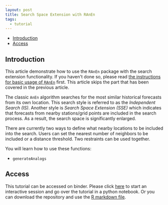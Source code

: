 ```yaml
---
layout: post
title: Search Space Extension with RAnEn
tags:
  - tutorial
---
```


<!-- vim-markdown-toc GitLab -->

* [Introduction](#introduction)
* [Access](#access)

<!-- vim-markdown-toc -->

Introduction
------------

This article demonstrate how to use the `RAnEn` package with the search extension functionality. If you haven't done so, please read [the instructions for basic usage of `RAnEn`](https://weiming-hu.github.io/AnalogsEnsemble/2018/11/04/demo-1-RAnEn-basics.html) first. This article skips the part that has been covered in the previous article.

The classic `AnEn` algorithm searches for the most similar historical forecasts from its own location. This search style is referred to as the *Independent Search (IS)*. Another style is *Search Space Extension (SSE)* which indicates that forecasts from nearby stations/grid points are included in the search process. As a result, the search space is significantly enlarged.

There are currently two ways to define what nearby locations to be included into the search. Users can set the nearest number of neighbors to be included or a distance threshold. Two restraints can be used together.

You will learn how to use these functions:

-   `generateAnalogs`

Access
------------

This tutorial can be accessed on binder. Please click [here](https://mybinder.org/v2/gh/Weiming-Hu/AnalogsEnsemble/master) to start an interactive session and go over the tutorial in a python notebook. Or you can download the repository and use the [R markdown file](https://github.com/Weiming-Hu/AnalogsEnsemble/blob/master/RAnalogs/examples/demo-2_search-extension.Rmd).
